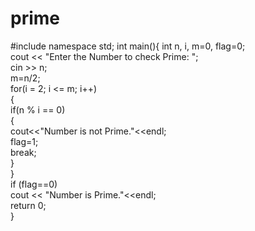 # prime

#include<iostream>
namespace std;
int main(){
  int n, i, m=0, flag=0;  
  cout << "Enter the Number to check Prime: ";  
  cin >> n;  
  m=n/2;  
  for(i = 2; i <= m; i++)  
  {  
      if(n % i == 0)  
      {  
          cout<<"Number is not Prime."<<endl;  
          flag=1;  
          break;  
      }  
  }  
  if (flag==0)  
      cout << "Number is Prime."<<endl;  
  return 0;  
}
